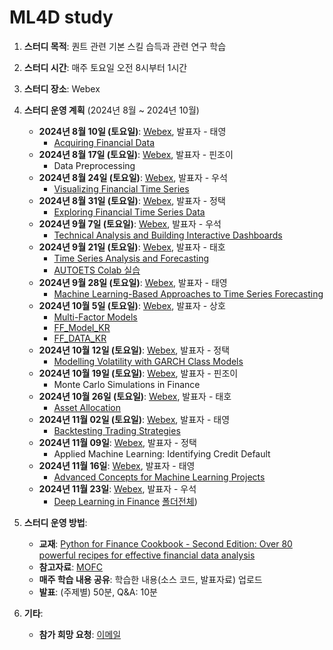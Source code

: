 # ML4D study
1) **스터디 목적**: 퀀트 관련 기본 스킬 습득과 관련 연구 학습
2) **스터디 시간**: 매주 토요일 오전 8시부터 1시간
3) **스터디 장소**: Webex
4) **스터디 운영 계획** (2024년 8월 ~ 2024년 10월)
    - **2024년 8월 10일 (토요일)**: [Webex](https://lgehq.webex.com/lgehq-en/j.php?MTID=m51039acab1b92fa019a481a40406a2a3), 발표자 - 태영
        - [Acquiring Financial Data](https://github.com/restful3/ml4t/blob/main/source/Python_for_Finance_Cookbook/chapter_1_song.ipynb)
    - **2024년 8월 17일 (토요일)**: [Webex](https://lgehq.webex.com/lgehq-en/j.php?MTID=m5fb75cc4bbb2b79101f7ccc6d18d9e4c), 발표자 - 핀조이
        - Data Preprocessing
    - **2024년 8월 24일 (토요일)**: [Webex](https://lgehq.webex.com/lgehq-en/j.php?MTID=mf99db8752ec13c81a763dc780e495a74), 발표자 - 우석
        - [Visualizing Financial Time Series](https://github.com/restful3/ml4t/blob/main/source/Python_for_Finance_Cookbook/chapter_3_wooseok_.ipynb)
    - **2024년 8월 31일 (토요일)**: [Webex](https://lgehq.webex.com/lgehq-en/j.php?MTID=maca74f8d0e72c7b04f2b725033753584), 발표자 - 정택
        - [Exploring Financial Time Series Data](https://github.com/restful3/ml4t/blob/main/source/Python_for_Finance_Cookbook/chapter_4_jtkim.ipynb)
    - **2024년 9월 7일 (토요일)**: [Webex](https://lgehq.webex.com/lgehq-en/j.php?MTID=m6ec812564abc7626d42c2613269d7965), 발표자 - 우석
        - [Technical Analysis and Building Interactive Dashboards](https://github.com/restful3/ml4t/blob/main/source/Python_for_Finance_Cookbook/chapter_5_wooseok.ipynb)
    - **2024년 9월 21일 (토요일)**: [Webex](https://lgehq.webex.com/lgehq-en/j.php?MTID=m7e152e7d66dff86006a2ed60e3e92a5b), 발표자 - 태호
        - [Time Series Analysis and Forecasting](https://github.com/restful3/ml4t/blob/main/source/Python_for_Finance_Cookbook/chapter_6_Time_Series_Analysis_and_Forecasting_Teo.ipynb)
        - [AUTOETS Colab 실습](https://github.com/restful3/ml4t/blob/main/source/Python_for_Finance_Cookbook/chapter_6_Time_Series_Analysis_and_Forecasting_ch6_AUTOETS_Colab_%EC%8B%A4%EC%8A%B5_Teo.ipynb)
    - **2024년 9월 28일 (토요일)**: [Webex](https://lgehq.webex.com/lgehq/j.php?MTID=m82d6e37b03b9d1de9d2ea06683fbbe66), 발표자 - 태영
        - [Machine Learning-Based Approaches to Time Series Forecasting](https://github.com/restful3/ml4t/blob/main/source/Python_for_Finance_Cookbook/chapter_7_song.ipynb)
    - **2024년 10월 5일 (토요일)**: [Webex](https://lgehq.webex.com/lgehq/j.php?MTID=ma63a7a72be8dba2ea85350e7808688c6), 발표자 - 상호
        - [Multi-Factor Models](https://github.com/restful3/ml4t/blob/main/source/Python_for_Finance_Cookbook/chapter_8_sangho.ipynb)
        - [FF_Model_KR](https://github.com/restful3/ml4t/blob/main/source/Python_for_Finance_Cookbook/FF_model_KR.ipynb)
        - [FF_DATA_KR](https://github.com/restful3/ml4t/blob/main/source/Python_for_Finance_Cookbook/FF3_MODEL_KOREA_240930.ipynb)
    - **2024년 10월 12일 (토요일)**: [Webex](https://lgehq.webex.com/lgehq-en/j.php?MTID=m661aad720d3c20586538f45f3bfd5aa5), 발표자 - 정택
        - [Modelling Volatility with GARCH Class Models](https://github.com/restful3/ml4t/blob/main/source/Python_for_Finance_Cookbook/chapter_9_jtkim.ipynb)
    - **2024년 10월 19일 (토요일)**: [Webex](https://lgehq.webex.com/lgehq-en/j.php?MTID=m6c3d9d6a1f7db3d24a5741d4105be31f), 발표자 - 핀조이
        - Monte Carlo Simulations in Finance
    - **2024년 10월 26일 (토요일)**: [Webex](https://lgehq.webex.com/lgehq/j.php?MTID=md5425739162a8a9a44cb1922e31d2da3), 발표자 - 태호
        - [Asset Allocation](https://github.com/restful3/ml4t/blob/main/source/Python_for_Finance_Cookbook/chapter_11_Asset_Allocation_Teo.ipynb)
    - **2024년 11월 02일 (토요일)**: [Webex](https://lgehq.webex.com/lgehq-en/j.php?MTID=mb098113cae78d6aecd519425b7400a98	), 발표자 - 태영
        - [Backtesting Trading Strategies](https://github.com/restful3/ml4t/blob/main/source/Python_for_Finance_Cookbook/chapter_12_song.ipynb)
    - **2024년 11월 09일**: [Webex](https://lgehq.webex.com/lgehq-en/j.php?MTID=m51cfa97333999ea5dc395b5c6a015508), 발표자 - 정택
        - Applied Machine Learning: Identifying Credit Default
    - **2024년 11월 16일**: [Webex](https://lgehq.webex.com/lgehq-en/j.php?MTID=m5bf981d6a2583a9af0216a2dd3e5cf22	), 발표자 - 태영
        - [Advanced Concepts for Machine Learning Projects](https://github.com/restful3/ml4t/blob/main/source/Python_for_Finance_Cookbook/chapter_14_song.ipynb)
    - **2024년 11월 23일**: [Webex](https://lgehq.webex.com/lgehq-en/j.php?MTID=m03b52771de6f8b623d6c89d2d26a44c2	), 발표자 - 우석
        - [Deep Learning in Finance](https://github.com/restful3/ml4t/blob/main/source/Python_for_Finance_Cookbook/Python-for-Finance-Cookbook-2E-main/15_deep_learning_in_finance/ch15_%EA%B8%88%EC%9C%B5%EC%97%90%EC%84%9C%EC%9D%98%20%EB%94%A5%EB%9F%AC%EB%8B%9D.ipynb) [폴더전체](https://github.com/restful3/ml4t/blob/main/source/Python_for_Finance_Cookbook/Python-for-Finance-Cookbook-2E-main/15_deep_learning_in_finance))

5) **스터디 운영 방법**:
    - **교재**: [Python for Finance Cookbook - Second Edition: Over 80 powerful recipes for effective financial data analysis](https://www.amazon.com/Python-Finance-Cookbook-effective-financial/dp/1803243198)
    - **참고자료**: [MOFC](https://mofc.unic.ac.cy/m6-presentations/)
    - **매주 학습 내용 공유**: 학습한 내용(소스 코드, 발표자료) 업로드
    - **발표**: (주제별) 50분, Q&A: 10분

6) **기타**:
    - **참가 희망 요청**: [이메일](mailto:restful3@gmail.com)




